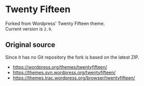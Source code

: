 # Twenty Fifteen

Forked from Wordpress' Twenty Fifteen theme.  
Current version is `2.9`.

## Original source

Since it has no Git repository the fork is based on the latest ZIP.

* https://wordpress.org/themes/twentyfifteen/
* https://themes.svn.wordpress.org/twentyfifteen/
* https://themes.trac.wordpress.org/browser/twentyfifteen/
